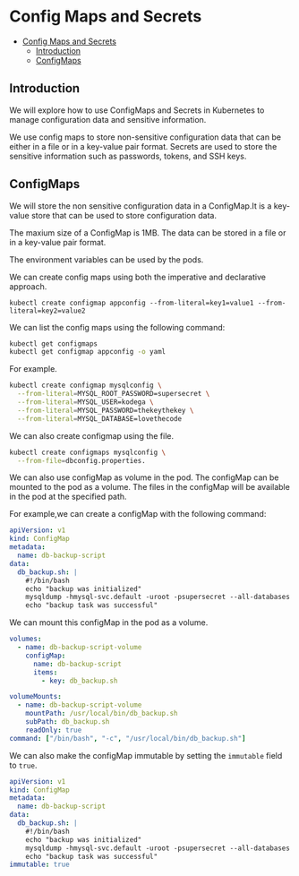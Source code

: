 # Config Maps and Secrets

<!--toc:start-->

- [Config Maps and Secrets](#config-maps-and-secrets)
  - [Introduction](#introduction)
  - [ConfigMaps](#configmaps)
  <!--toc:end-->

## Introduction

We will explore how to use ConfigMaps and Secrets in Kubernetes to manage
configuration data and sensitive information.

We use config maps to store non-sensitive configuration data that can be
either in a file or in a key-value pair format. Secrets are used to store
the sensitive information such as passwords, tokens, and SSH keys.

## ConfigMaps

We will store the non sensitive configuration data in a ConfigMap.It is a
key-value store that can be used to store configuration data.

The maxium size of a ConfigMap is 1MB. The data can be stored in a file or in a
key-value pair format.

The environment variables can be used by the pods.

We can create config maps using both the imperative and declarative
approach.

```# Imperative approach
kubectl create configmap appconfig --from-literal=key1=value1 --from-literal=key2=value2
```

We can list the config maps using the following command:

```bash
kubectl get configmaps
kubectl get configmap appconfig -o yaml
```

For example.

```bash
kubectl create configmap mysqlconfig \
  --from-literal=MYSQL_ROOT_PASSWORD=supersecret \
  --from-literal=MYSQL_USER=kodega \
  --from-literal=MYSQL_PASSWORD=thekeythekey \
  --from-literal=MYSQL_DATABASE=lovethecode
```

We can also create configmap using the file.

```bash
kubectl create configmaps mysqlconfig \
  --from-file=dbconfig.properties.
```

We can also use configMap as volume in the pod. The configMap can be mounted
to the pod as a volume. The files in the configMap will be available in the
pod at the specified path.

For example,we can create a configMap with the following command:

```yaml
apiVersion: v1
kind: ConfigMap
metadata:
  name: db-backup-script
data:
  db_backup.sh: |
    #!/bin/bash
    echo "backup was initialized"
    mysqldump -hmysql-svc.default -uroot -psupersecret --all-databases > /var/tmp/db_backup.sql
    echo "backup task was successful"
```

We can mount this configMap in the pod as a volume.

```yaml
volumes:
  - name: db-backup-script-volume
    configMap:
      name: db-backup-script
      items:
        - key: db_backup.sh

volumeMounts:
  - name: db-backup-script-volume
    mountPath: /usr/local/bin/db_backup.sh
    subPath: db_backup.sh
    readOnly: true
command: ["/bin/bash", "-c", "/usr/local/bin/db_backup.sh"]
```

We can also make the configMap immutable by setting the `immutable` field to `true`.

```yaml
apiVersion: v1
kind: ConfigMap
metadata:
  name: db-backup-script
data:
  db_backup.sh: |
    #!/bin/bash
    echo "backup was initialized"
    mysqldump -hmysql-svc.default -uroot -psupersecret --all-databases > /var/tmp/db_backup.sql
    echo "backup task was successful"
immutable: true
```
